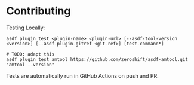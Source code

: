 # Contributing

Testing Locally:

```shell
asdf plugin test <plugin-name> <plugin-url> [--asdf-tool-version <version>] [--asdf-plugin-gitref <git-ref>] [test-command*]

# TODO: adapt this
asdf plugin test amtool https://github.com/zeroshift/asdf-amtool.git "amtool --version"
```

Tests are automatically run in GitHub Actions on push and PR.
